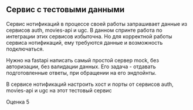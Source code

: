 ## Сервис с тестовыми данными

Сервис нотификаций в процессе своей работы запрашивает данные из сервисов auth, movies-api и ugc. В данном спринте работа по интеграции этих сервисов избыточна. Но для корректной работы сервиса нотификаций, ему требуются данные и возможность подключаться.

Нужно на fastapi написать самый простой сервер mock, без авторизации, без валидации данных. Его задача - отдавать подготовленные ответы, при обращении на его эндпойнты.

В сервисе нотификаций настроить хост и порты от сервисов auth, movies-api и ugc на этот тестовый сервис

Оценка 5
